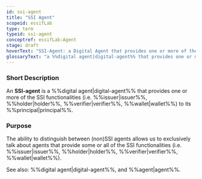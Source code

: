 ```yaml
---
id: ssi-agent
title: "SSI Agent"
scopeid: essifLab
type: term
typeid: ssi-agent
conceptref: essifLab:Agent
stage: draft
hoverText: "SSI-Agent: a Digital Agent that provides one or more of the SSI functionalities (Issuer, Holder, Verifier, Wallet) to its Principal."
glossaryText: "a %%digital agent|digital-agent%% that provides one or more of the %%ssi|ssi%% functionalities (Issuer, %%holder|holder%%, %%verifier|verifier%%, %%wallet|wallet%%) to its %%principal|principal%%."
---
```


### Short Description
An **SSI-agent** is a %%digital agent|digital-agent%% that provides one or more of the SSI functionalities (i.e. %%issuer|issuer%%, %%holder|holder%%, %%verifier|verifier%%, %%wallet|wallet%%) to its %%principal|principal%%. 

### Purpose
<!--State the purpose(s) for which it is necessary (or at least: desirable) to define <New Term>.-->
The ability to distinguish between (non)SSI agents allows us to exclusively talk about agents that provide some or all of the SSI functionalities (i.e. %%issuer|issuer%%, %%holder|holder%%, %%verifier|verifier%%, %%wallet|wallet%%).

See also: %%digital agent|digital-agent%%, and %%agent|agent%%.
